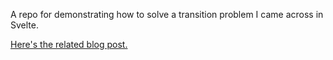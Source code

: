 A repo for demonstrating how to solve a transition problem I came across in Svelte.

[Here's the related blog post.](https://pita.tech/transitioning-multiple-svelte-elements-on-the-same-spot/)